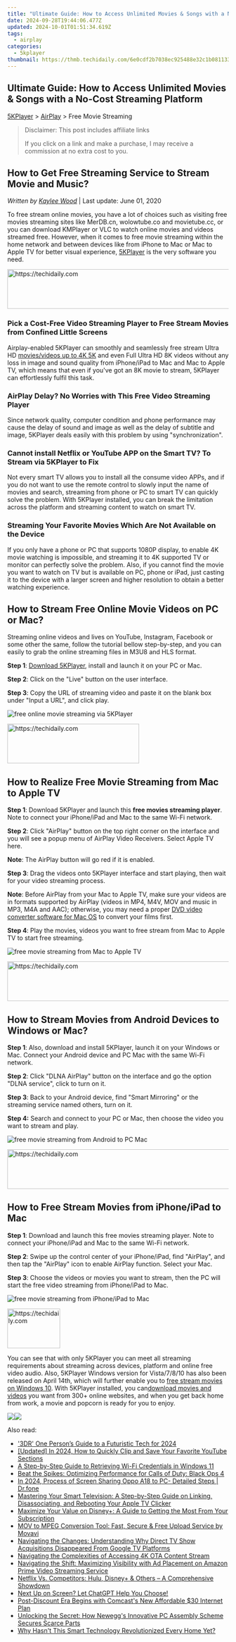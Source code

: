 ```yaml
---
title: "Ultimate Guide: How to Access Unlimited Movies & Songs with a No-Cost Streaming Platform"
date: 2024-09-28T19:44:06.477Z
updated: 2024-10-01T01:51:34.619Z
tags:
  - airplay
categories:
  - 5kplayer
thumbnail: https://thmb.techidaily.com/6e0cdf2b7038ec925488e32c1b0811331fe39479e79326e6be564a7361db8bbb.jpg
---
```


## Ultimate Guide: How to Access Unlimited Movies & Songs with a No-Cost Streaming Platform

[5KPlayer](https://tools.techidaily.com/5kplayer/products/) \> [AirPlay](https://tools.techidaily.com/5kplayer/airplay/) \> Free Movie Streaming

>  Disclaimer: This post includes affiliate links
>
>  If you click on a link and make a purchase, I may receive a commission at no extra cost to you.
>

## How to Get Free Streaming Service to Stream Movie and Music?

 _Written by [Kaylee Wood](https://www.quora.com/profile/Amanda-Hu-21)_ | Last update: June 01, 2020

To free stream online movies, you have a lot of choices such as visiting free movies streaming sites like MerDB.cn, wolowtube.co and movietube.cc, or you can download KMPlayer or VLC to watch online movies and videos streamed free. However, when it comes to free movie streaming within the home network and between devices like from iPhone to Mac or Mac to Apple TV for better visual experience, [5KPlayer](https://tools.techidaily.com/5kplayer/products/) is the very software you need.

<!-- affiliate ads begin -->
<a href="https://aligracehair.sjv.io/c/5597632/1934142/19272" target="_top" id="1934142">
  <img src="//a.impactradius-go.com/display-ad/19272-1934142" border="0" alt="https://techidaily.com" width="728" height="90"/>
</a>
<img height="0" width="0" src="https://aligracehair.sjv.io/i/5597632/1934142/19272" style="position:absolute;visibility:hidden;" border="0" />
<!-- affiliate ads end -->

### Pick a Cost-Free Video Streaming Player to Free Stream Movies from Confined Little Screens

Airplay-enabled 5KPlayer can smoothly and seamlessly free stream Ultra HD [movies/videos up to 4K 5K](https://tools.techidaily.com/5kplayer/video-music-player/) and even Full Ultra HD 8K videos without any loss in image and sound quality from iPhone/iPad to Mac and Mac to Apple TV, which means that even if you've got an 8K movie to stream, 5KPlayer can effortlessly fulfil this task.

### AirPlay Delay? No Worries with This Free Video Streaming Player

Since network quality, computer condition and phone performance may cause the delay of sound and image as well as the delay of subtitle and image, 5KPlayer deals easily with this problem by using "synchronization".

### Cannot install Netflix or YouTube APP on the Smart TV? To Stream via 5KPlayer to Fix

Not every smart TV allows you to install all the consume video APPs, and if you do not want to use the remote control to slowly input the name of movies and search, streaming from phone or PC to smart TV can quickly solve the problem. With 5KPlayer installed, you can break the limitation across the platform and streaming content to watch on smart TV.

### Streaming Your Favorite Movies Which Are Not Available on the Device

If you only have a phone or PC that supports 1080P display, to enable 4K movie watching is impossible, and streaming it to 4K supported TV or monitor can perfectly solve the problem. Also, if you cannot find the movie you want to watch on TV but is available on PC, phone or iPad, just casting it to the device with a larger screen and higher resolution to obtain a better watching experience. 

## How to Stream Free Online Movie Videos on PC or Mac?

Streaming online videos and lives on YouTube, Instagram, Facebook or some other the same, follow the tutorial bellow step-by-step, and you can easily to grab the online streaming files in M3U8 and HLS format. 

**Step 1**: [Download 5KPlayer](https://tools.techidaily.com/5kplayer/products/), install and launch it on your PC or Mac.

**Step 2**: Click on the "Live" button on the user interface.

**Step 3**: Copy the URL of streaming video and paste it on the blank box under "Input a URL", and click play.

![free online movie streaming via 5KPlayer](https://www.5kplayer.com/airplay/img/5kplayer-interface.jpg) 

<!-- affiliate ads begin -->
<a href="https://aligracehair.sjv.io/c/5597632/1868495/19272" target="_top" id="1868495">
  <img src="//a.impactradius-go.com/display-ad/19272-1868495" border="0" alt="https://techidaily.com" width="300" height="90"/>
</a>
<img height="0" width="0" src="https://aligracehair.sjv.io/i/5597632/1868495/19272" style="position:absolute;visibility:hidden;" border="0" />
<!-- affiliate ads end -->

## How to Realize Free Movie Streaming from Mac to Apple TV

**Step 1**: Download 5KPlayer and launch this **free movies streaming player**. Note to connect your iPhone/iPad and Mac to the same Wi-Fi network.

**Step 2**: Click "AirPlay" button on the top right corner on the interface and you will see a popup menu of AirPlay Video Receivers. Select Apple TV here.

**Note**: The AirPlay button will go red if it is enabled.

**Step 3**: Drag the videos onto 5KPlayer interface and start playing, then wait for your video streaming process. 

**Note**: Before AirPlay from your Mac to Apple TV, make sure your videos are in formats supported by AirPlay (videos in MP4, M4V, MOV and music in MP3, M4A and AAC); otherwise, you may need a proper [DVD video converter software for Mac OS](https://tools.techidaily.com/5kplayer/products/) to convert your films first.

**Step 4**: Play the movies, videos you want to free stream from Mac to Apple TV to start free streaming.

![free movie streaming from Mac to Apple TV](https://www.5kplayer.com/airplay/img/5k-apple-tv-316.jpg) 

<!-- affiliate ads begin -->
<a href="https://appsumo.8odi.net/c/5597632/2075472/7443" target="_top" id="2075472">
  <img src="//a.impactradius-go.com/display-ad/7443-2075472" border="0" alt="https://techidaily.com" width="728" height="90"/>
</a>
<img height="0" width="0" src="https://appsumo.8odi.net/i/5597632/2075472/7443" style="position:absolute;visibility:hidden;" border="0" />
<!-- affiliate ads end -->

## How to Stream Movies from Android Devices to Windows or Mac?

**Step 1**: Also, download and install 5KPlayer, launch it on your Windows or Mac. Connect your Android device and PC Mac with the same Wi-Fi network.

**Step 2**: Click "DLNA AirPlay" button on the interface and go the option "DLNA service", click to turn on it.

**Step 3**: Back to your Android device, find "Smart Mirroring" or the streaming service named others, turn on it. 

**Step 4:** Search and connect to your PC or Mac, then choose the video you want to stream and play.

![free movie streaming from Android to PC Mac](https://www.5kplayer.com/airplay/img/ipad-airplay-mirroring.jpg) 

<!-- affiliate ads begin -->
<a href="https://appsumo.8odi.net/c/5597632/2094415/7443" target="_top" id="2094415">
  <img src="//a.impactradius-go.com/display-ad/7443-2094415" border="0" alt="https://techidaily.com" width="728" height="90"/>
</a>
<img height="0" width="0" src="https://appsumo.8odi.net/i/5597632/2094415/7443" style="position:absolute;visibility:hidden;" border="0" />
<!-- affiliate ads end -->

## How to Free Stream Movies from iPhone/iPad to Mac

**Step 1**: Download and launch this free movies streaming player. Note to connect your iPhone/iPad and Mac to the same Wi-Fi network.

**Step 2**: Swipe up the control center of your iPhone/iPad, find "AirPlay", and then tap the "AirPlay" icon to enable AirPlay function. Select your Mac.

**Step 3**: Choose the videos or movies you want to stream, then the PC will start the free video streaming from iPhone/iPad to Mac.

![free movie streaming from iPhone/iPad to Mac](https://www.5kplayer.com/airplay/img/5kplayer-freeaacplayer-yxt-030603.jpg) 

<!-- affiliate ads begin -->
<a href="https://bluettiit.sjv.io/c/5597632/2148127/17093" target="_top" id="2148127">
  <img src="//a.impactradius-go.com/display-ad/17093-2148127" border="0" alt="https://techidaily.com" width="120" height="90"/>
</a>
<img height="0" width="0" src="https://bluettiit.sjv.io/i/5597632/2148127/17093" style="position:absolute;visibility:hidden;" border="0" />
<!-- affiliate ads end -->

You can see that with only 5KPlayer you can meet all streaming requirements about streaming across devices, platform and online free video audio. Also, 5KPlayer Windows version for Vista/7/8/10 has also been released on April 14th, which will further enable you to [free stream movies on Windows 10](https://tools.techidaily.com/5kplayer/airplay/). With 5KPlayer installed, you can[download movies and videos](https://tools.techidaily.com/5kplayer/youtube-download/) you want from 300+ online websites, and when you get back home from work, a movie and popcorn is ready for you to enjoy.

[![](https://www.5kplayer.com/airplay/../button/freedownwhitewin.png)](https://tools.techidaily.com/5kplayer/products/)[![](https://www.5kplayer.com/airplay/../button/freedownbackmac.png)](https://tools.techidaily.com/5kplayer/products/)

<ins class="adsbygoogle"
     style="display:block"
     data-ad-format="autorelaxed"
     data-ad-client="ca-pub-7571918770474297"
     data-ad-slot="1223367746"></ins>

<ins class="adsbygoogle"
     style="display:block"
     data-ad-client="ca-pub-7571918770474297"
     data-ad-slot="8358498916"
     data-ad-format="auto"
     data-full-width-responsive="true"></ins>

<span class="atpl-alsoreadstyle">Also read:</span>
<div><ul>
<li><a href="https://article-files.techidaily.com/3dr-one-persons-guide-to-a-futuristic-tech-for-2024/"><u>'3DR' One Person’s Guide to a Futuristic Tech for 2024</u></a></li>
<li><a href="https://eaxpv-info.techidaily.com/updated-in-2024-how-to-quickly-clip-and-save-your-favorite-youtube-sections/"><u>[Updated] In 2024, How to Quickly Clip and Save Your Favorite YouTube Sections</u></a></li>
<li><a href="https://techtrends.techidaily.com/a-step-by-step-guide-to-retrieving-wi-fi-credentials-in-windows-11/"><u>A Step-by-Step Guide to Retrieving Wi-Fi Credentials in Windows 11</u></a></li>
<li><a href="https://win-blog.techidaily.com/beat-the-spikes-optimizing-performance-for-calls-of-duty-black-ops-4/"><u>Beat the Spikes: Optimizing Performance for Calls of Duty: Black Ops 4</u></a></li>
<li><a href="https://screen-mirror.techidaily.com/in-2024-process-of-screen-sharing-oppo-a18-to-pc-detailed-steps-drfone-by-drfone-android/"><u>In 2024, Process of Screen Sharing Oppo A18 to PC- Detailed Steps | Dr.fone</u></a></li>
<li><a href="https://media-tips.techidaily.com/mastering-your-smart-television-a-step-by-step-guide-on-linking-disassociating-and-rebooting-your-apple-tv-clicker/"><u>Mastering Your Smart Television: A Step-by-Step Guide on Linking, Disassociating, and Rebooting Your Apple TV Clicker</u></a></li>
<li><a href="https://media-tips.techidaily.com/maximize-your-value-on-disneyplus-a-guide-to-getting-the-most-from-your-subscription/"><u>Maximize Your Value on Disney+: A Guide to Getting the Most From Your Subscription</u></a></li>
<li><a href="https://solve-outstanding.techidaily.com/mov-to-mpeg-conversion-tool-fast-secure-and-free-upload-service-by-movavi/"><u>MOV to MPEG Conversion Tool: Fast, Secure & Free Upload Service by Movavi</u></a></li>
<li><a href="https://media-tips.techidaily.com/navigating-the-changes-understanding-why-direct-tv-show-acquisitions-disappeared-from-google-tv-platforms/"><u>Navigating the Changes: Understanding Why Direct TV Show Acquisitions Disappeared From Google TV Platforms</u></a></li>
<li><a href="https://media-tips.techidaily.com/navigating-the-complexities-of-accessing-4k-ota-content-stream/"><u>Navigating the Complexities of Accessing 4K OTA Content Stream</u></a></li>
<li><a href="https://media-tips.techidaily.com/navigating-the-shift-maximizing-visibility-with-ad-placement-on-amazon-prime-video-streaming-service/"><u>Navigating the Shift: Maximizing Visibility with Ad Placement on Amazon Prime Video Streaming Service</u></a></li>
<li><a href="https://media-tips.techidaily.com/netflix-vs-competitors-hulu-disneyplus-and-others-a-comprehensive-showdown/"><u>Netflix Vs. Competitors: Hulu, Disney+ & Others – A Comprehensive Showdown</u></a></li>
<li><a href="https://tech-revival.techidaily.com/next-up-on-screen-let-chatgpt-help-you-choose/"><u>Next Up on Screen? Let ChatGPT Help You Choose!</u></a></li>
<li><a href="https://media-tips.techidaily.com/post-discount-era-begins-with-comcasts-new-affordable-30-internet-plan/"><u>Post-Discount Era Begins with Comcast's New Affordable $30 Internet Plan</u></a></li>
<li><a href="https://hardware-updates.techidaily.com/unlocking-the-secret-how-neweggs-innovative-pc-assembly-scheme-secures-scarce-parts/"><u>Unlocking the Secret: How Newegg's Innovative PC Assembly Scheme Secures Scarce Parts</u></a></li>
<li><a href="https://hardware-updates.techidaily.com/why-hasnt-this-smart-technology-revolutionized-every-home-yet/"><u>Why Hasn't This Smart Technology Revolutionized Every Home Yet?</u></a></li>
</ul></div>

